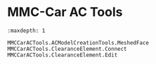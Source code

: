 # MMC-Car AC Tools

```{toctree}
:maxdepth: 1

MMCCarACTools.ACModelCreationTools.MeshedFace
MMCCarACTools.ClearanceElement.Connect
MMCCarACTools.ClearanceElement.Edit
```
